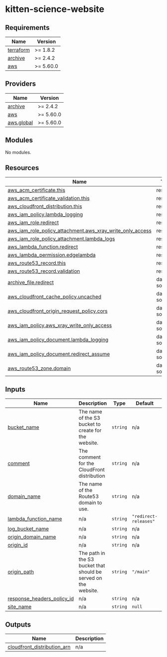 # kitten-science-website

<!-- BEGINNING OF PRE-COMMIT-TERRAFORM DOCS HOOK -->
## Requirements

| Name | Version |
|------|---------|
| <a name="requirement_terraform"></a> [terraform](#requirement\_terraform) | >= 1.8.2 |
| <a name="requirement_archive"></a> [archive](#requirement\_archive) | >= 2.4.2 |
| <a name="requirement_aws"></a> [aws](#requirement\_aws) | >= 5.60.0 |

## Providers

| Name | Version |
|------|---------|
| <a name="provider_archive"></a> [archive](#provider\_archive) | >= 2.4.2 |
| <a name="provider_aws"></a> [aws](#provider\_aws) | >= 5.60.0 |
| <a name="provider_aws.global"></a> [aws.global](#provider\_aws.global) | >= 5.60.0 |

## Modules

No modules.

## Resources

| Name | Type |
|------|------|
| [aws_acm_certificate.this](https://registry.terraform.io/providers/hashicorp/aws/latest/docs/resources/acm_certificate) | resource |
| [aws_acm_certificate_validation.this](https://registry.terraform.io/providers/hashicorp/aws/latest/docs/resources/acm_certificate_validation) | resource |
| [aws_cloudfront_distribution.this](https://registry.terraform.io/providers/hashicorp/aws/latest/docs/resources/cloudfront_distribution) | resource |
| [aws_iam_policy.lambda_logging](https://registry.terraform.io/providers/hashicorp/aws/latest/docs/resources/iam_policy) | resource |
| [aws_iam_role.redirect](https://registry.terraform.io/providers/hashicorp/aws/latest/docs/resources/iam_role) | resource |
| [aws_iam_role_policy_attachment.aws_xray_write_only_access](https://registry.terraform.io/providers/hashicorp/aws/latest/docs/resources/iam_role_policy_attachment) | resource |
| [aws_iam_role_policy_attachment.lambda_logs](https://registry.terraform.io/providers/hashicorp/aws/latest/docs/resources/iam_role_policy_attachment) | resource |
| [aws_lambda_function.redirect](https://registry.terraform.io/providers/hashicorp/aws/latest/docs/resources/lambda_function) | resource |
| [aws_lambda_permission.edgelambda](https://registry.terraform.io/providers/hashicorp/aws/latest/docs/resources/lambda_permission) | resource |
| [aws_route53_record.this](https://registry.terraform.io/providers/hashicorp/aws/latest/docs/resources/route53_record) | resource |
| [aws_route53_record.validation](https://registry.terraform.io/providers/hashicorp/aws/latest/docs/resources/route53_record) | resource |
| [archive_file.redirect](https://registry.terraform.io/providers/hashicorp/archive/latest/docs/data-sources/file) | data source |
| [aws_cloudfront_cache_policy.uncached](https://registry.terraform.io/providers/hashicorp/aws/latest/docs/data-sources/cloudfront_cache_policy) | data source |
| [aws_cloudfront_origin_request_policy.cors](https://registry.terraform.io/providers/hashicorp/aws/latest/docs/data-sources/cloudfront_origin_request_policy) | data source |
| [aws_iam_policy.aws_xray_write_only_access](https://registry.terraform.io/providers/hashicorp/aws/latest/docs/data-sources/iam_policy) | data source |
| [aws_iam_policy_document.lambda_logging](https://registry.terraform.io/providers/hashicorp/aws/latest/docs/data-sources/iam_policy_document) | data source |
| [aws_iam_policy_document.redirect_assume](https://registry.terraform.io/providers/hashicorp/aws/latest/docs/data-sources/iam_policy_document) | data source |
| [aws_route53_zone.domain](https://registry.terraform.io/providers/hashicorp/aws/latest/docs/data-sources/route53_zone) | data source |

## Inputs

| Name | Description | Type | Default | Required |
|------|-------------|------|---------|:--------:|
| <a name="input_bucket_name"></a> [bucket\_name](#input\_bucket\_name) | The name of the S3 bucket to create for the website. | `string` | n/a | yes |
| <a name="input_comment"></a> [comment](#input\_comment) | The comment for the CloudFront distribution | `string` | n/a | yes |
| <a name="input_domain_name"></a> [domain\_name](#input\_domain\_name) | The name of the Route53 domain to use. | `string` | n/a | yes |
| <a name="input_lambda_function_name"></a> [lambda\_function\_name](#input\_lambda\_function\_name) | n/a | `string` | `"redirect-releases"` | no |
| <a name="input_log_bucket_name"></a> [log\_bucket\_name](#input\_log\_bucket\_name) | n/a | `string` | n/a | yes |
| <a name="input_origin_domain_name"></a> [origin\_domain\_name](#input\_origin\_domain\_name) | n/a | `string` | n/a | yes |
| <a name="input_origin_id"></a> [origin\_id](#input\_origin\_id) | n/a | `string` | n/a | yes |
| <a name="input_origin_path"></a> [origin\_path](#input\_origin\_path) | The path in the S3 bucket that should be served on the website. | `string` | `"/main"` | no |
| <a name="input_response_headers_policy_id"></a> [response\_headers\_policy\_id](#input\_response\_headers\_policy\_id) | n/a | `string` | n/a | yes |
| <a name="input_site_name"></a> [site\_name](#input\_site\_name) | n/a | `string` | `null` | no |

## Outputs

| Name | Description |
|------|-------------|
| <a name="output_cloudfront_distribution_arn"></a> [cloudfront\_distribution\_arn](#output\_cloudfront\_distribution\_arn) | n/a |
<!-- END OF PRE-COMMIT-TERRAFORM DOCS HOOK -->
